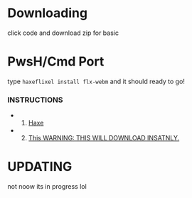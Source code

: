 # Downloading
click code and download zip for basic
# PwsH/Cmd Port
type `haxeflixel install flx-webm` and it should ready to go!

### INSTRUCTIONS
- 1. [Haxe](https://haxe.org)
- 2. [This WARNING: THIS WILL DOWNLOAD INSATNLY.](https://github.com/bambitheone82112/flx-webm/archive/refs/heads/main.zip)
# UPDATING
not noow its in progress lol
